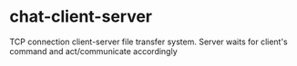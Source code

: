 # chat-client-server

TCP connection client-server file transfer system. Server waits for client's command and act/communicate accordingly
